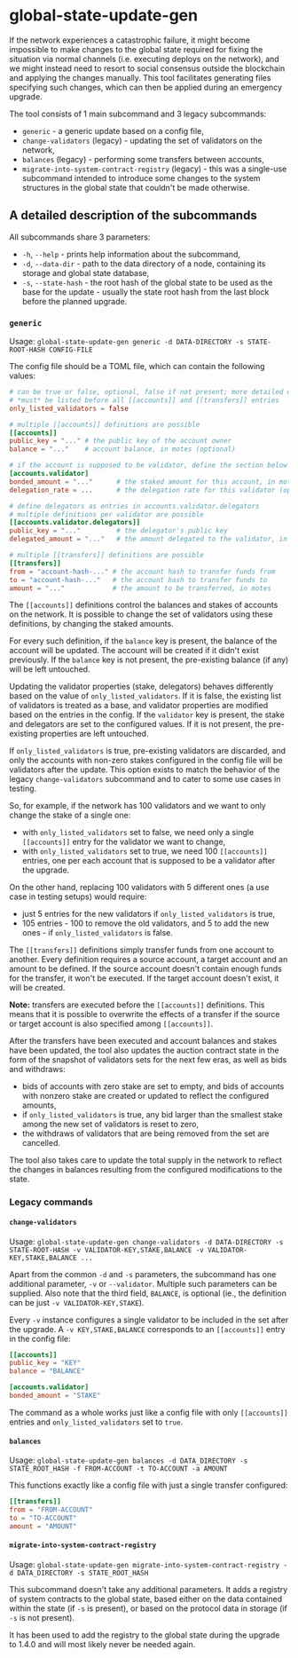 # global-state-update-gen

If the network experiences a catastrophic failure, it might become impossible to make changes to the global state required for fixing the situation via normal channels (i.e. executing deploys on the network), and we might instead need to resort to social consensus outside the blockchain and applying the changes manually. This tool facilitates generating files specifying such changes, which can then be applied during an emergency upgrade.

The tool consists of 1 main subcommand and 3 legacy subcommands:
- `generic` - a generic update based on a config file,
- `change-validators` (legacy) - updating the set of validators on the network,
- `balances` (legacy) - performing some transfers between accounts,
- `migrate-into-system-contract-registry` (legacy) - this was a single-use subcommand intended to introduce some changes to the system structures in the global state that couldn't be made otherwise.

## A detailed description of the subcommands

All subcommands share 3 parameters:

- `-h`, `--help` - prints help information about the subcommand,
- `-d`, `--data-dir` - path to the data directory of a node, containing its storage and global state database,
- `-s`, `--state-hash` - the root hash of the global state to be used as the base for the update - usually the state root hash from the last block before the planned upgrade.

### `generic`

Usage: `global-state-update-gen generic -d DATA-DIRECTORY -s STATE-ROOT-HASH CONFIG-FILE`

The config file should be a TOML file, which can contain the following values:

```toml
# can be true or false, optional, false if not present; more detailed description below
# *must* be listed before all [[accounts]] and [[transfers]] entries
only_listed_validators = false

# multiple [[accounts]] definitions are possible
[[accounts]]
public_key = "..." # the public key of the account owner
balance = "..."    # account balance, in motes (optional)

# if the account is supposed to be validator, define the section below
[accounts.validator]
bonded_amount = "..."      # the staked amount for this account, in motes
delegation_rate = ...      # the delegation rate for this validator (optional)

# define delegators as entries in accounts.validator.delegators
# multiple definitions per validator are possible
[[accounts.validator.delegators]]
public_key = "..."         # the delegator's public key
delegated_amount = "..."   # the amount delegated to the validator, in motes

# multiple [[transfers]] definitions are possible
[[transfers]]
from = "account-hash-..." # the account hash to transfer funds from
to = "account-hash-..."   # the account hash to transfer funds to
amount = "..."            # the amount to be transferred, in motes
```

The `[[accounts]]` definitions control the balances and stakes of accounts on the network. It is possible to change the set of validators using these definitions, by changing the staked amounts.

For every such definition, if the `balance` key is present, the balance of the account will be updated. The account will be created if it didn't exist previously. If the `balance` key is not present, the pre-existing balance (if any) will be left untouched.

Updating the validator properties (stake, delegators) behaves differently based on the value of `only_listed_validators`. If it is false, the existing list of validators is treated as a base, and validator properties are modified based on the entries in the config. If the `validator` key is present, the stake and delegators are set to the configured values. If it is not present, the pre-existing properties are left untouched.

If `only_listed_validators` is true, pre-existing validators are discarded, and only the accounts with non-zero stakes configured in the config file will be validators after the update. This option exists to match the behavior of the legacy `change-validators` subcommand and to cater to some use cases in testing.

So, for example, if the network has 100 validators and we want to only change the stake of a single one:
- with `only_listed_validators` set to false, we need only a single `[[accounts]]` entry for the validator we want to change,
- with `only_listed_validators` set to true, we need 100 `[[accounts]]` entries, one per each account that is supposed to be a validator after the upgrade.

On the other hand, replacing 100 validators with 5 different ones (a use case in testing setups) would require:
- just 5 entries for the new validators if `only_listed_validators` is true,
- 105 entries - 100 to remove the old validators, and 5 to add the new ones - if `only_listed_validators` is false.

The `[[transfers]]` definitions simply transfer funds from one account to another. Every definition requires a source account, a target account and an amount to be defined. If the source account doesn't contain enough funds for the transfer, it won't be executed. If the target account doesn't exist, it will be created.

**Note:** transfers are executed before the `[[accounts]]` definitions. This means that it is possible to overwrite the effects of a transfer if the source or target account is also specified among `[[accounts]]`.

After the transfers have been executed and account balances and stakes have been updated, the tool also updates the auction contract state in the form of the snapshot of validators sets for the next few eras, as well as bids and withdraws:
- bids of accounts with zero stake are set to empty, and bids of accounts with nonzero stake are created or updated to reflect the configured amounts,
- if `only_listed_validators` is true, any bid larger than the smallest stake among the new set of validators is reset to zero,
- the withdraws of validators that are being removed from the set are cancelled.

The tool also takes care to update the total supply in the network to reflect the changes in balances resulting from the configured modifications to the state.

### Legacy commands

#### `change-validators`

Usage: `global-state-update-gen change-validators -d DATA-DIRECTORY -s STATE-ROOT-HASH -v VALIDATOR-KEY,STAKE,BALANCE -v VALIDATOR-KEY,STAKE,BALANCE ...`

Apart from the common `-d` and `-s` parameters, the subcommand has one additional parameter, `-v` or `--validator`. Multiple such parameters can be supplied. Also note that the third field, `BALANCE`, is optional (ie., the definition can be just `-v VALIDATOR-KEY,STAKE`).

Every `-v` instance configures a single validator to be included in the set after the upgrade. A `-v KEY,STAKE,BALANCE` corresponds to an `[[accounts]]` entry in the config file:

```toml
[[accounts]]
public_key = "KEY"
balance = "BALANCE"

[accounts.validator]
bonded_amount = "STAKE"
```

The command as a whole works just like a config file with only `[[accounts]]` entries and `only_listed_validators` set to `true`.

#### `balances`

Usage: `global-state-update-gen balances -d DATA_DIRECTORY -s STATE_ROOT_HASH -f FROM-ACCOUNT -t TO-ACCOUNT -a AMOUNT`

This functions exactly like a config file with just a single transfer configured:

```toml
[[transfers]]
from = "FROM-ACCOUNT"
to = "TO-ACCOUNT"
amount = "AMOUNT"
```

#### `migrate-into-system-contract-registry`

Usage: `global-state-update-gen migrate-into-system-contract-registry -d DATA_DIRECTORY -s STATE_ROOT_HASH`

This subcommand doesn't take any additional parameters. It adds a registry of system contracts to the global state, based either on the data contained within the state (if `-s` is present), or based on the protocol data in storage (if `-s` is not present).

It has been used to add the registry to the global state during the upgrade to 1.4.0 and will most likely never be needed again.
